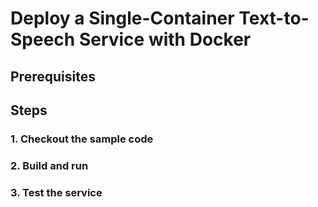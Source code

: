# Deploy a Single-Container Text-to-Speech Service with Docker

## Prerequisites

## Steps

### 1. Checkout the sample code

### 2. Build and run

### 3. Test the service
